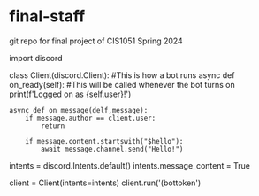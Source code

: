 # final-staff
git repo for final project of CIS1051 Spring 2024

import discord

class Client(discord.Client): #This is how a bot runs
    async def on_ready(self): #This will be called whenever the bot turns on
        print(f'Logged on as {self.user}!')
    
    async def on_message(delf,message):
        if message.author == client.user:
            return
        
        if message.content.startswith("$hello"):
            await message.channel.send("Hello!")


intents = discord.Intents.default()
intents.message_content = True

client = Client(intents=intents)
client.run('(bottoken')
